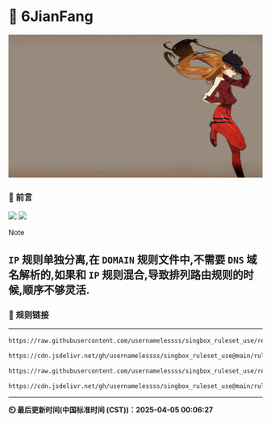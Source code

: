 
# 🧸 6JianFang
![](https://raw.githubusercontent.com/usernamelessss/picture-bed/main/images/202504042256831.jpg)
### 📣 前言
![](https://shields.io/badge/-移除重复规则-ff69b4) ![](https://shields.io/badge/-IP&nbsp;规则单独存放不与&nbsp;DOMAIN&nbsp;等混合-green)
> [!NOTE]
**`IP` 规则单独分离,在 `DOMAIN` 规则文件中,不需要 `DNS` 域名解析的,如果和 `IP` 规则混合,导致排列路由规则的时候,顺序不够灵活.**
---

###  🔗 规则链接
---

```url
https://raw.githubusercontent.com/usernamelessss/singbox_ruleset_use/refs/heads/main/rule/6JianFang/6JianFang_No_IP.json
```

```url
https://cdn.jsdelivr.net/gh/usernamelessss/singbox_ruleset_use@main/rule/6JianFang/6JianFang_No_IP.json
```

```url
https://raw.githubusercontent.com/usernamelessss/singbox_ruleset_use/refs/heads/main/rule/6JianFang/6JianFang_No_IP.srs
```

```url
https://cdn.jsdelivr.net/gh/usernamelessss/singbox_ruleset_use@main/rule/6JianFang/6JianFang_No_IP.srs
```

---
**⏲️ 最后更新时间(中国标准时间 (CST))：2025-04-05 00:06:27**